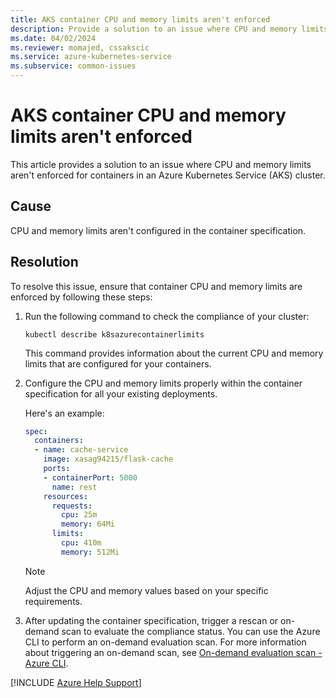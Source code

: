 ```yaml
---
title: AKS container CPU and memory limits aren't enforced
description: Provide a solution to an issue where CPU and memory limits aren't enforced for AKS containers.
ms.date: 04/02/2024
ms.reviewer: momajed, cssakscic
ms.service: azure-kubernetes-service
ms.subservice: common-issues
---
```

# AKS container CPU and memory limits aren't enforced

This article provides a solution to an issue where CPU and memory limits aren't enforced for containers in an Azure Kubernetes Service (AKS) cluster.

## Cause

CPU and memory limits aren't configured in the container specification.

## Resolution

To resolve this issue, ensure that container CPU and memory limits are enforced by following these steps:

1. Run the following command to check the compliance of your cluster: 

    ```console
    kubectl describe k8sazurecontainerlimits 
    ```
    
    This command provides information about the current CPU and memory limits that are configured for your containers. 

2. Configure the CPU and memory limits properly within the container specification for all your existing deployments.

  	Here's an example: 

    ```yaml
    spec: 
      containers: 
      - name: cache-service 
        image: xasag94215/flask-cache 
        ports: 
        - containerPort: 5000 
          name: rest 
        resources: 
          requests: 
            cpu: 25m 
            memory: 64Mi 
          limits: 
            cpu: 410m 
            memory: 512Mi 
     ```

      > [!NOTE]
      > Adjust the CPU and memory values based on your specific requirements. 

3. After updating the container specification, trigger a rescan or on-demand scan to evaluate the compliance status. You can use the Azure CLI to perform an on-demand evaluation scan. For more information about triggering an on-demand scan, see [On-demand evaluation scan - Azure CLI](/azure/governance/policy/how-to/get-compliance-data#on-demand-evaluation-scan---azure-cli). 

[!INCLUDE [Azure Help Support](../../includes/azure-help-support.md)]
